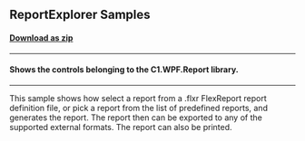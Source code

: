 ## ReportExplorer Samples
#### [Download as zip](https://grapecity.github.io/DownGit/#/home?url=https://github.com/GrapeCity/ComponentOne-WPF-Samples/tree/master/NET_8/Report/FlexReportExplorer)
____
#### Shows the controls belonging to the C1.WPF.Report library.
____
This sample shows how select a report from a .flxr FlexReport report definition file, or pick a report from the list of predefined reports, and generates the report. 
The report then can be exported to any of the supported external formats. The report can also be printed.
